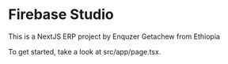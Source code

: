 # Firebase Studio

This is a NextJS ERP project by Enquzer Getachew from Ethiopia

To get started, take a look at src/app/page.tsx.
